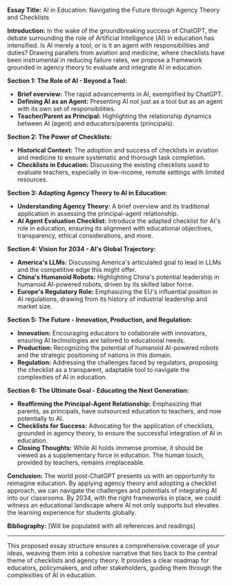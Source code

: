 **Essay Title:** 
AI in Education: Navigating the Future through Agency Theory and Checklists

**Introduction:** 
In the wake of the groundbreaking success of ChatGPT, the debate surrounding the role of Artificial Intelligence (AI) in education has intensified. Is AI merely a tool, or is it an agent with responsibilities and duties? Drawing parallels from aviation and medicine, where checklists have been instrumental in reducing failure rates, we propose a framework grounded in agency theory to evaluate and integrate AI in education.

**Section 1: The Role of AI - Beyond a Tool:** 
- **Brief overview:** The rapid advancements in AI, exemplified by ChatGPT.
- **Defining AI as an Agent:** Presenting AI not just as a tool but as an agent with its own set of responsibilities.
- **Teacher/Parent as Principal:** Highlighting the relationship dynamics between AI (agent) and educators/parents (principals).

**Section 2: The Power of Checklists:** 
- **Historical Context:** The adoption and success of checklists in aviation and medicine to ensure systematic and thorough task completion.
- **Checklists in Education:** Discussing the existing checklists used to evaluate teachers, especially in low-income, remote settings with limited resources.

**Section 3: Adapting Agency Theory to AI in Education:** 
- **Understanding Agency Theory:** A brief overview and its traditional application in assessing the principal-agent relationship.
- **AI Agent Evaluation Checklist:** Introduce the adapted checklist for AI's role in education, ensuring its alignment with educational objectives, transparency, ethical considerations, and more.

**Section 4: Vision for 2034 - AI's Global Trajectory:** 
- **America's LLMs:** Discussing America's articulated goal to lead in LLMs and the competitive edge this might offer.
- **China's Humanoid Robots:** Highlighting China's potential leadership in humanoid AI-powered robots, driven by its skilled labor force.
- **Europe's Regulatory Role:** Emphasizing the EU's influential position in AI regulations, drawing from its history of industrial leadership and market size.

**Section 5: The Future - Innovation, Production, and Regulation:** 
- **Innovation:** Encouraging educators to collaborate with innovators, ensuring AI technologies are tailored to educational needs.
- **Production:** Recognizing the potential of humanoid AI-powered robots and the strategic positioning of nations in this domain.
- **Regulation:** Addressing the challenges faced by regulators, proposing the checklist as a transparent, adaptable tool to navigate the complexities of AI in education.

**Section 6: The Ultimate Goal - Educating the Next Generation:** 
- **Reaffirming the Principal-Agent Relationship:** Emphasizing that parents, as principals, have outsourced education to teachers, and now potentially to AI. 
- **Checklists for Success:** Advocating for the application of checklists, grounded in agency theory, to ensure the successful integration of AI in education.
- **Closing Thoughts:** While AI holds immense promise, it should be viewed as a supplementary force in education. The human touch, provided by teachers, remains irreplaceable.

**Conclusion:** 
The world post-ChatGPT presents us with an opportunity to reimagine education. By applying agency theory and adopting a checklist approach, we can navigate the challenges and potentials of integrating AI into our classrooms. By 2034, with the right frameworks in place, we could witness an educational landscape where AI not only supports but elevates the learning experience for students globally.

**Bibliography:** 
[Will be populated with all references and readings]

---

This proposed essay structure ensures a comprehensive coverage of your ideas, weaving them into a cohesive narrative that ties back to the central theme of checklists and agency theory. It provides a clear roadmap for educators, policymakers, and other stakeholders, guiding them through the complexities of AI in education.
